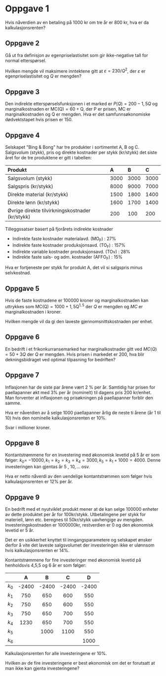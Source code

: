 # Oppgave 1 

Hvis nåverdien av en betaling på 1000 kr om tre år er 800 kr, hva er da kalkulasjonsrenten?

## Oppgave 2

Gå ut fra definisjon av egenpriselastisitet som gir ikke-negative tall for normal etterspørsel.

Hvilken mengde vil maksimere inntektene gitt at $\varepsilon=230 / Q^{2}$, der $\varepsilon$ er egenpriselastisitet og $Q$ er mengden?

## Oppgave 3

Den indirekte etterspørselsfunksjonen i et marked er $P(Q)=200-1,5 Q$ og marginalkostnaden er $\mathrm{MC}(\mathrm{Q})=60+\mathrm{Q}$, der $\mathrm{P}$ er prisen, MC er marginalkostnaden og $\mathrm{Q}$ er mengden. Hva er det samfunnsøkonomiske dødvektstapet hvis prisen er 150.

## Oppgave 4

Selskapet "Bing \& Bong" har tre produkter i sortimentet A, B og C. Salgsvolum (stykk), pris og direkte kostnader per stykk (kr/stykk) det siste året for de tre produktene er gitt i tabellen:

| Produkt | A | B | C |
| :--- | :--- | :--- | :--- |
| Salgsvolum (stykk) | 3000 | 3000 | 3000 |
| Salgspris (kr/stykk) | 8000 | 9000 | 7000 |
| Direkte material (kr/stykk) | 1500 | 1800 | 1400 |
| Direkte lønn (kr/stykk) | 1600 | 1700 | 1400 |
| Øvrige direkte tilvirkningskostnader (kr/stykk) | 200 | 100 | 200 |

Tilleggssatser basert på fjorårets indirekte kostnader

- Indirekte faste kostnader materialavd. $\left(\mathrm{MO}_{\mathrm{F}}\right)$ : $27 \%$
- Indirekte faste kostnader produksjonsavd. $\left(\mathrm{TO}_{\mathrm{F}}\right)$ : $157 \%$
- Indirekte variable kostnader produksjonsavd. (TOv) : 28\%
- Indirekte faste sals- og adm. kostnader $\left(\mathrm{AFFO}_{\mathrm{F}}\right)$ : $15 \%$

Hva er fortjeneste per stykk for produkt A, det vil si salgspris minus selvkostnad.

## Oppgave 5

Hvis de faste kostnadene er 100000 kroner og marginalkostnaden kan uttrykkes som $\mathrm{MC}(\mathrm{Q})=1000+1,5 \mathrm{Q}^{1,5}$ der $Q$ er mengden og $M C$ er marginalkostnaden i kroner.

Hvilken mengde vil da gi den laveste gjennomsnittskostnaden per enhet.

## Oppgave 6

En bedrift i et frikonkurransemarked har marginalkostnader gitt ved $M C(Q)=50+3 Q$ der $Q$ er mengden. Hvis prisen i markedet er 200, hva blir dekningsbidraget ved optimal tilpasning for bedriften?

## Oppgave 7

Inflasjonen har de siste par årene vært 2 \% per år. Samtidig har prisen for paellapanner økt med 3\% per år (nominelt) til dagens pris 200 kr/enhet. Man forventer at inflasjonen og prisøkningen på paellapanner forblir den samme.

Hva er nåverdien av å selge 1000 paellapanner årlig de neste ti årene (år 1 til 10) hvis den nominelle kalkulasjonsrenten er $10 \%$.

Svar i millioner kroner.

## Oppgave 8

Kontantstrømmene for en investering med økonomisk levetid på 5 år er som følger: $k_{0}=$ $-10000, k_{1}=k_{2}=k_{3}=k_{4}=3000, k_{5}=k_{1}+1000=4000$. Denne investeringen kan gjentas år 5 , $10, \ldots$ osv.

Hva er netto nåverdi av den uendelige kontantstrømmen som følger hvis kalkulasjonsrenten er $12 \%$ per år.

## Oppgave 9

En bedrift med et nyutviklet produkt mener at de kan selge 100000 enheter av dette produktet per år for $100 \mathrm{kr} / \mathrm{stykk}$. Utbetalingene per stykk for materiell, lønn etc. beregnes til $50 \mathrm{kr} / \mathrm{stykk}$ uavhengige av mengden. Investeringskostnaden er $1000000 \mathrm{kr}$, restverdien er 0 og den økonomisk levetid er 5 år.

Det er en usikkerhet knyttet til inngangsparametere og selskapet ønsker derfor å vite det laveste salgsvolumet der investeringen ikke er ulønnsom hvis kalkulasjonsrenten er 14\%.

Kontantstrømmene for fire investeringer med økonomisk levetid på henholdsvis 4,5,5 og 6 år er som følger:

|  | A | B | C | D |
| :--- | :---: | :---: | :---: | :---: |
| $k_{0}$ | -2400 | -2400 | -2400 | -2400 |
| $k_{1}$ | 750 | 650 | 600 | 550 |
| $k_{2}$ | 750 | 650 | 600 | 550 |
| $k_{3}$ | 750 | 650 | 700 | 550 |
| $k_{4}$ | 1230 | 650 | 700 | 550 |
| $k_{5}$ |  | 1000 | 1100 | 550 |
| $k_{6}$ |  |  |  | 1000 |

Kalkulasjonsrenten for alle investeringene er 10\%.

Hvilken av de fire investeringene er best økonomisk om det er forutsatt at man ikke kan gjenta investeringene?

